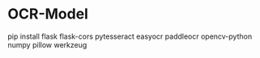 # OCR-Model
pip install flask flask-cors pytesseract easyocr paddleocr opencv-python numpy pillow werkzeug
